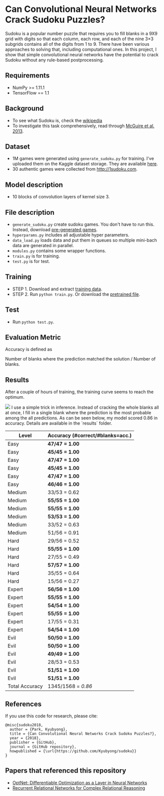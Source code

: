 # Can Convolutional Neural Networks Crack Sudoku Puzzles?

Sudoku is a popular number puzzle that requires you to fill blanks in a 9X9 grid with digits so that each column, each row, and each of the nine 3×3 subgrids contains all of the digits from 1 to 9. There have been various approaches to solving that, including computational ones. In this project, I show that simple convolutional neural networks have the potential to crack Sudoku without any rule-based postprocessing.

## Requirements
  * NumPy >= 1.11.1
  * TensorFlow == 1.1
	
## Background
* To see what Sudoku is, check the [wikipedia](https://en.wikipedia.org/wiki/Sudoku)
* To investigate this task comprehensively, read through [McGuire et al. 2013](https://arxiv.org/pdf/1201.0749.pdf).

## Dataset
* 1M games were generated using `generate_sudoku.py` for training. I've uploaded them on the Kaggle dataset storage. They are available [here](https://www.kaggle.com/bryanpark/sudoku/downloads/sudoku.zip).
* 30 authentic games were collected from http://1sudoku.com.

## Model description
* 10 blocks of convolution layers of kernel size 3.

## File description
  * `generate_sudoku.py` create sudoku games. You don't have to run this. Instead, download [pre-generated games](https://www.kaggle.com/bryanpark/sudoku/downloads/sudoku.zip).
  * `hyperparams.py` includes all adjustable hyper parameters.
  * `data_load.py` loads data and put them in queues so multiple mini-bach data are generated in parallel.
  * `modules.py` contains some wrapper functions.
  * `train.py` is for training.
  * `test.py` is for test.
  

## Training
* STEP 1. Download and extract [training data](https://www.kaggle.com/bryanpark/sudoku/downloads/sudoku.zip).
* STEP 2. Run `python train.py`. Or download the [pretrained file](https://www.dropbox.com/s/ipnwnorc7nz5hpe/logdir.tar.gz?dl=0).

## Test
* Run `python test.py`.

## Evaluation Metric

Accuracy is defined as 

Number of blanks where the prediction matched the solution / Number of blanks.

## Results

After a couple of hours of training, the training curve seems to reach the optimum. 

<img src="fig/training_curve.png">
I use a simple trick in inference. Instead of cracking the whole blanks all at once, I fill in a single blank where the prediction is the most probable among the all predictions. As can be seen below, my model scored 0.86 in accuracy. Details are available in the `results` folder.


 
| Level  |  Accuracy (#correct/#blanks=acc.) |
| ---    |---     |
|Easy|**47/47 = 1.00**|
|Easy|**45/45 = 1.00**|
|Easy|**47/47 = 1.00**|
|Easy|**45/45 = 1.00**|
|Easy|**47/47 = 1.00**|
|Easy|**46/46 = 1.00**|
|Medium|33/53 = 0.62|
|Medium|**55/55 = 1.00**|
|Medium|**55/55 = 1.00**|
|Medium|**53/53 = 1.00**|
|Medium|33/52 = 0.63|
|Medium|51/56 = 0.91|
|Hard|29/56 = 0.52|
|Hard|**55/55 = 1.00**|
|Hard|27/55 = 0.49|
|Hard|**57/57 = 1.00**|
|Hard|35/55 = 0.64|
|Hard|15/56 = 0.27|
|Expert|**56/56 = 1.00**|
|Expert|**55/55 = 1.00**|
|Expert|**54/54 = 1.00**|
|Expert|**55/55 = 1.00**|
|Expert|17/55 = 0.31|
|Expert|**54/54 = 1.00**|
|Evil|**50/50 = 1.00**|
|Evil|**50/50 = 1.00**|
|Evil|**49/49 = 1.00**|
|Evil|28/53 = 0.53|
|Evil|**51/51 = 1.00**|
|Evil|**51/51 = 1.00**|
|Total Accuracy| 1345/1568 = _0.86_|

## References

If you use this code for research, please cite:

```
@misc{sudoku2018,
  author = {Park, Kyubyong},
  title = {Can Convolutional Neural Networks Crack Sudoku Puzzles?},
  year = {2018},
  publisher = {GitHub},
  journal = {GitHub repository},
  howpublished = {\url{https://github.com/Kyubyong/sudoku}}
}
```

## Papers that referenced this repository

  * [OptNet: Differentiable Optimization as a Layer in Neural Networks](http://proceedings.mlr.press/v70/amos17a/amos17a.pdf)
  * [Recurrent Relational Networks for Complex Relational Reasoning](https://arxiv.org/abs/1711.08028)



